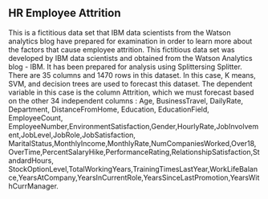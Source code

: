 ## HR Employee Attrition
This is a fictitious data set that IBM data scientists from the Watson analytics blog have prepared for examination in order to learn more about the factors that cause employee attrition. This fictitious data set was developed by IBM data scientists and obtained from the Watson Analytics blog - IBM. It has been prepared for analysis using Splittersing Splitter. There are 35 columns and 1470 rows in this dataset. In this case, K means, SVM, and decision trees are used to forecast this dataset. The dependent variable in this case is the column Attrition, which we must forecast based on the other 34 independent columns : Age, BusinessTravel, DailyRate, Department,
 DistanceFromHome, Education, EducationField, EmployeeCount, EmployeeNumber,EnvironmentSatisfaction,Gender,HourlyRate,JobInvolvement,JobLevel,JobRole,JobSatisfaction,
 MaritalStatus,MonthlyIncome,MonthlyRate,NumCompaniesWorked,Over18,OverTime,PercentSalaryHike,PerformanceRating,RelationshipSatisfaction,StandardHours,
 StockOptionLevel,TotalWorkingYears,TrainingTimesLastYear,WorkLifeBalance,YearsAtCompany,YearsInCurrentRole,YearsSinceLastPromotion,YearsWithCurrManager.
